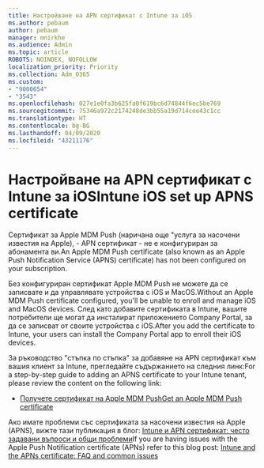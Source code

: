 ```yaml
---
title: Настройване на APN сертификат с Intune за iOS
ms.author: pebaum
author: pebaum
manager: mnirkhe
ms.audience: Admin
ms.topic: article
ROBOTS: NOINDEX, NOFOLLOW
localization_priority: Priority
ms.collection: Adm_O365
ms.custom:
- "9000654"
- "3543"
ms.openlocfilehash: 027e1e0fa3b625fa0f619bc6d74844f6ec5be769
ms.sourcegitcommit: 75346a972c2174248de3bb55a19d714cee43c1cc
ms.translationtype: HT
ms.contentlocale: bg-BG
ms.lasthandoff: 04/09/2020
ms.locfileid: "43211176"
---
```

# <a name="intune-ios-set-up-apns-certificate"></a><span data-ttu-id="aff65-102">Настройване на APN сертификат с Intune за iOS</span><span class="sxs-lookup"><span data-stu-id="aff65-102">Intune iOS set up APNS certificate</span></span>

<span data-ttu-id="aff65-103">Сертификат за Apple MDM Push (наричана още "услуга за насочени известия на Apple), - APN сертификат - не е конфигуриран за абонамента ви.</span><span class="sxs-lookup"><span data-stu-id="aff65-103">An Apple MDM Push certificate (also known as an Apple Push Notification Service (APNS) certificate) has not been configured on your subscription.</span></span>

<span data-ttu-id="aff65-104">Без конфигуриран сертификат Apple MDM Push не можете да се записвате и да управлявате устройства с iOS и MacOS.</span><span class="sxs-lookup"><span data-stu-id="aff65-104">Without an Apple MDM Push certificate configured, you'll be unable to enroll and manage iOS and MacOS devices.</span></span> <span data-ttu-id="aff65-105">След като добавите сертификата в Intune, вашите потребители ще могат да инсталират приложението Company Portal, за да се записват от своите устройства с iOS.</span><span class="sxs-lookup"><span data-stu-id="aff65-105">After you add the certificate to Intune, your users can install the Company Portal app to enroll their iOS devices.</span></span>

<span data-ttu-id="aff65-106">За ръководство "стъпка по стъпка" за добавяне на APN сертификат към вашия клиент за Intune, прегледайте съдържанието на следния линк:</span><span class="sxs-lookup"><span data-stu-id="aff65-106">For a step-by-step guide to adding an APNS certificate to your Intune tenant, please review the content on the following link:</span></span>

- [<span data-ttu-id="aff65-107">Получете сертификат на Apple MDM Push</span><span class="sxs-lookup"><span data-stu-id="aff65-107">Get an Apple MDM Push certificate</span></span>](https://docs.microsoft.com/mem/intune/enrollment/apple-mdm-push-certificate-get)

<span data-ttu-id="aff65-108">Ако имате проблеми със сертификата за насочени известия на Apple (APNS), вижте тази публикация в блог: [Intune и APN сертификат: често задавани въпроси и общи проблеми](https://techcommunity.microsoft.com/t5/Intune-Customer-Success/Intune-and-the-APNs-certificate-FAQ-and-common-issues/ba-p/280121)</span><span class="sxs-lookup"><span data-stu-id="aff65-108">If you are having issues with the Apple Push Notification certificate (APNs) refer to this blog post: [Intune and the APNs certificate: FAQ and common issues](https://techcommunity.microsoft.com/t5/Intune-Customer-Success/Intune-and-the-APNs-certificate-FAQ-and-common-issues/ba-p/280121)</span></span>

